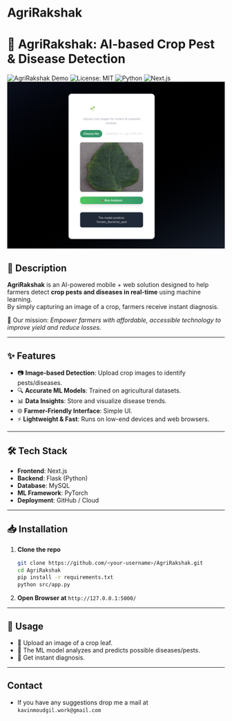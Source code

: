 # AgriRakshak
# 🌱 AgriRakshak: AI-based Crop Pest & Disease Detection
![AgriRakshak Demo](docs/demo.gif)
![License: MIT](https://img.shields.io/badge/License-MIT-green.svg)
![Python](https://img.shields.io/badge/python-3.9+-blue.svg)
![Next.js](https://img.shields.io/badge/Next.js-000000?style=for-the-badge&logo=next.js&logoColor=white)
![Alt text](Demo.png)

## 📖 Description  
**AgriRakshak** is an AI-powered mobile + web solution designed to help farmers detect **crop pests and diseases in real-time** using machine learning.  
By simply capturing an image of a crop, farmers receive instant diagnosis.  

🚜 Our mission: *Empower farmers with affordable, accessible technology to improve yield and reduce losses.*  

---

## ✨ Features  
- 📷 **Image-based Detection**: Upload crop images to identify pests/diseases.  
- 🔍 **Accurate ML Models**: Trained on agricultural datasets.  
- 📊 **Data Insights**: Store and visualize disease trends.  
- 🌐 **Farmer-Friendly Interface**: Simple UI.  
- ⚡ **Lightweight & Fast**: Runs on low-end devices and web browsers.  

---

## 🛠️ Tech Stack  
- **Frontend**: Next.js
- **Backend**: Flask (Python)  
- **Database**: MySQL  
- **ML Framework**: PyTorch  
- **Deployment**: GitHub / Cloud  

---

## 📥 Installation  

1. **Clone the repo**  
   ```bash
   git clone https://github.com/<your-username>/AgriRakshak.git
   cd AgriRakshak
   pip install -r requirements.txt
   python src/app.py

2. **Open Browser at** `http://127.0.0.1:5000/`

---

## 🚀 Usage 
- 📱 Upload an image of a crop leaf.
- 🧠 The ML model analyzes and predicts possible diseases/pests.
- 🧾 Get instant diagnosis.

---
## Contact
- If you have any suggestions drop me a mail at `kavinmoudgil.work@gmail.com`

